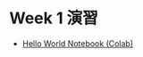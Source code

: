 # Week 1 演習

  - [Hello World Notebook (Colab)](https://colab.research.google.com/github/Shunsuke551/ai-course-learning/blob/main/HelloWorld.ipynb)
